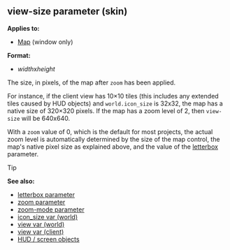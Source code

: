 ## view-size parameter (skin)

<!-- -->
**Applies to:**
+   [Map](/ref/skin/control/map.md)  (window only)
<!-- -->
**Format:**
+   *width*x*height*


The size, in pixels, of the map after `zoom` has been applied.


For instance, if the client view has 10×10 tiles (this includes
any extended tiles caused by HUD objects) and `world.icon_size` is
32x32, the map has a native size of 320×320 pixels. If the map has a
zoom level of 2, then `view-size` will be 640x640. 

With a
`zoom` value of 0, which is the default for most projects, the actual
zoom level is automatically determined by the size of the map control,
the map\'s native pixel size as explained above, and the value of the
[letterbox](/ref/skin/param/letterbox.md) parameter.

> [!TIP] 
> **See also:**
> +   [letterbox parameter](/ref/skin/param/letterbox.md) 
> +   [zoom parameter](/ref/skin/param/zoom.md) 
> +   [zoom-mode parameter](/ref/skin/param/zoom-mode.md) 
> +   [icon_size var (world)](/ref/world/var/icon_size.md) 
> +   [view var (world)](/ref/world/var/view.md) 
> +   [view var (client)](/ref/client/var/view.md) 
> +   [HUD / screen objects](/ref/notes/HUD.md) 